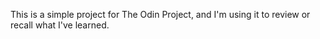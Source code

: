 This is a simple project for The Odin Project, and I'm using it to review or recall what I've learned.
